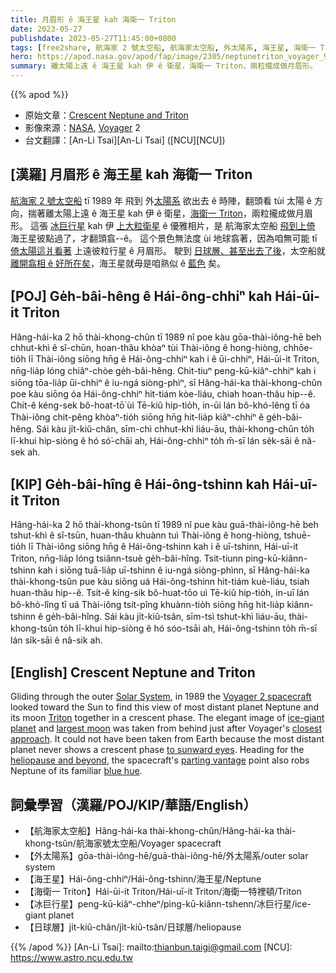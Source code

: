 ```yaml
---
title: 月眉形 ê 海王星 kah 海衛一 Triton
date: 2023-05-27
publishdate: 2023-05-27T11:45:00+0800
tags: [free2share, 航海家 2 號太空船, 航海家太空船, 外太陽系, 海王星, 海衛一 Triton, 日球層, 冰巨行星]
hero: https://apod.nasa.gov/apod/fap/image/2305/neptunetriton_voyager_960.jpg
summary: 離太陽上遠 ê 海王星 kah 伊 ê 衛星，海衛一 Triton，兩粒攏成做月眉形。
---
```


{{% apod %}}

- 原始文章：[Crescent Neptune and Triton](https://apod.nasa.gov/apod/ap230527.html)
- 影像來源：[NASA](https://www.nasa.gov/), [Voyager](https://voyager.jpl.nasa.gov/) 2
- 台文翻譯：[An-Li Tsai][An-Li Tsai] ([NCU][NCU])

## [漢羅] 月眉形 ê 海王星 kah 海衛一 Triton
[航海家 2 號太空船][Voyager 2 spacecraft] tī 1989 年 飛到 外[太陽系][Solar System] 欲出去 ê 時陣，翻頭看 tùi 太陽 ê 方向，揣著離太陽上遠 ê 海王星 kah 伊 ê 衛星，[海衛一 Triton][Triton]，兩粒攏成做月眉形。
這張 [冰巨行星][ice-giant planet] kah 伊 [上大粒衛星][largest moon] ê 優雅相片，是 航海家太空船 [飛到上倚][closest approach] 海王星彼點過了，才翻頭翕--ê。
這个景色無法度 ùi 地球翕著，因為咱無可能 tī [倚太陽這爿看著][to sunward eyes] 上遠彼粒行星 ê 月眉形。
駛到 [日球層、甚至出去了後][heliopause and beyond]，太空船就 [離開翕相 ê 好所在矣][parting vantage]，海王星就毋是咱熟似 ê [藍色][blue hue] 矣。


## [POJ] Ge̍h-bâi-hêng ê Hái-ông-chhiⁿ kah Hái-ūi-it Triton
Hâng-hái-ka 2 hō thài-khong-chûn tī 1989 nî poe kàu gōa-thài-iông-hē beh chhut-khì ê sî-chūn, hoan-thâu khòaⁿ tùi Thài-iông ê hong-hiòng, chhōe-tio̍h lī Thài-iông siōng hn̄g ê Hái-ông-chhiⁿ kah i ê ūi-chhiⁿ, Hái-ūi-it Triton, nn̄g-lia̍p lóng chiâⁿ-chòe ge̍h-bâi-hêng.
Chit-tiuⁿ peng-kū-kiâⁿ-chhiⁿ kah i siōng tōa-lia̍p ūi-chhiⁿ ê iu-ngá siòng-phìⁿ, sī Hâng-hái-ka thài-khong-chûn poe kàu siōng óa Hái-ông-chhiⁿ hit-tiám kòe-liáu, chiah hoan-thâu hip--ê.
Chit-ê kéng-sek bô-hoat-tō͘ ùi Tē-kiû hip-tio̍h, in-ūi lán bô-khó-lêng tī óa Thài-iông chit-pêng khòaⁿ-tio̍h siōng hn̄g hit-lia̍p kiâⁿ-chhiⁿ ê ge̍h-bâi-hêng.
Sái kàu ji̍t-kiû-chân, sīm-chì chhut-khì liáu-āu, thài-khong-chûn to̍h lī-khui hip-siòng ê hó só͘-chāi ah, Hái-ông-chhiⁿ to̍h m̄-sī lán se̍k-sāi ê nâ-sek ah.

## [KIP] Ge̍h-bâi-hîng ê Hái-ông-tshinn kah Hái-uī-it Triton
Hâng-hái-ka 2 hō thài-khong-tsûn tī 1989 nî pue kàu guā-thài-iông-hē beh tshut-khì ê sî-tsūn, huan-thâu khuànn tuì Thài-iông ê hong-hiòng, tshuē-tio̍h lī Thài-iông siōng hn̄g ê Hái-ông-tshinn kah i ê uī-tshinn, Hái-uī-it Triton, nn̄g-lia̍p lóng tsiânn-tsuè ge̍h-bâi-hîng.
Tsit-tiunn ping-kū-kiânn-tshinn kah i siōng tuā-lia̍p uī-tshinn ê iu-ngá siòng-phìnn, sī Hâng-hái-ka thài-khong-tsûn pue kàu siōng uá Hái-ông-tshinn hit-tiám kuè-liáu, tsiah huan-thâu hip--ê.
Tsit-ê kíng-sik bô-huat-tōo uì Tē-kiû hip-tio̍h, in-uī lán bô-khó-lîng tī uá Thài-iông tsit-pîng khuànn-tio̍h siōng hn̄g hit-lia̍p kiânn-tshinn ê ge̍h-bâi-hîng.
Sái kàu ji̍t-kiû-tsân, sīm-tsì tshut-khì liáu-āu, thài-khong-tsûn to̍h lī-khui hip-siòng ê hó sóo-tsāi ah, Hái-ông-tshinn to̍h m̄-sī lán si̍k-sāi ê nâ-sik ah.

## [English] Crescent Neptune and Triton
Gliding through the outer [Solar System][Solar System], in 1989 the [Voyager 2 spacecraft][Voyager 2 spacecraft] looked toward the Sun to find this view of most distant planet Neptune and its moon [Triton][Triton] together in a crescent phase.
The elegant image of [ice-giant planet][ice-giant planet] and [largest moon][largest moon] was taken from behind just after Voyager's [closest approach][closest approach].
It could not have been taken from Earth because the most distant planet never shows a crescent phase [to sunward eyes][to sunward eyes].
Heading for the [heliopause and beyond][heliopause and beyond], the spacecraft's [parting vantage][parting vantage] point also robs Neptune of its familiar [blue hue][blue hue].

## 詞彙學習（漢羅/POJ/KIP/華語/English）
- 【航海家太空船】Hâng-hái-ka thài-khong-chûn/Hâng-hái-ka thài-khong-tsûn/航海家號太空船/Voyager spacecraft
- 【外太陽系】gōa-thài-iông-hē/guā-thài-iông-hē/外太陽系/outer solar system
- 【海王星】Hái-ông-chhiⁿ/Hái-ông-tshinn/海王星/Neptune
- 【海衛一 Triton】Hái-ūi-it Triton/Hái-uī-it Triton/海衛一特裡頓/Triton
- 【冰巨行星】peng-kū-kiâⁿ-chheⁿ/ping-kū-kiânn-tshenn/冰巨行星/ice-giant planet
- 【日球層】ji̍t-kiû-chân/ji̍t-kiû-tsân/日球層/heliopause

{{% /apod %}}
[An-Li Tsai]: mailto:thianbun.taigi@gmail.com
[NCU]: https://www.astro.ncu.edu.tw

[copyright]: https://apod.nasa.gov/apod/fap/lib/about_apod.html#srapply
[License]: https://creativecommons.org/licenses/by/2.0/

[Solar System]:https://solarsystem.nasa.gov/solar-system/our-solar-system/overview/
[Voyager 2 spacecraft]:https://www.jpl.nasa.gov/missions/voyager-2
[Triton]:https://apod.nasa.gov/apod/ap070304.html
[ice-giant planet]:https://solarsystem.nasa.gov/planets/neptune/in-depth/
[largest moon]:https://en.wikipedia.org/wiki/Triton_(moon)
[closest approach]:https://apod.nasa.gov/apod/ap140826.html
[to sunward eyes]:https://apod.nasa.gov/apod/ap220923.html
[heliopause and beyond]:https://www.jpl.nasa.gov/news/voyager-2-illuminates-boundary-of-interstellar-space
[parting vantage]:https://photojournal.jpl.nasa.gov/catalog/PIA02247
[blue hue]:https://apod.nasa.gov/apod/ap150215.html

